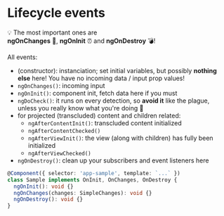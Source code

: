 # Lifecycle events

:bulb: The most important ones
are  
**ngOnChanges** :door:, **ngOnInit** :alarm_clock: and **ngOnDestroy** :bomb:!

All events:

- (constructor): instanciation; set initial variables, but possibly **nothing else** here! You have no incoming data / input prop values!
- `ngOnChanges()`: incoming input	
- `ngOnInit()`: component init, fetch data here if you must
- `ngDoCheck()`: it runs on every detection, so **avoid it** like the plague, unless you really know what you're doing :no_entry_sign:
- for projected (transcluded) content and children related:	
  - `ngAfterContentInit()`: transcluded content initialized
  - `ngAfterContentChecked()`	
  - `ngAfterViewInit()`: the view (along with children) has fully been initialized	
  - `ngAfterViewChecked()`	
- `ngOnDestroy()`: clean up your subscribers and event listeners here	

```typescript
@Component({ selector: 'app-sample', template: `...` })
class Sample implements OnInit, OnChanges, OnDestroy {
  ngOnInit(): void {}
  ngOnChanges(changes: SimpleChanges): void {}
  ngOnDestroy(): void {}
}
```
